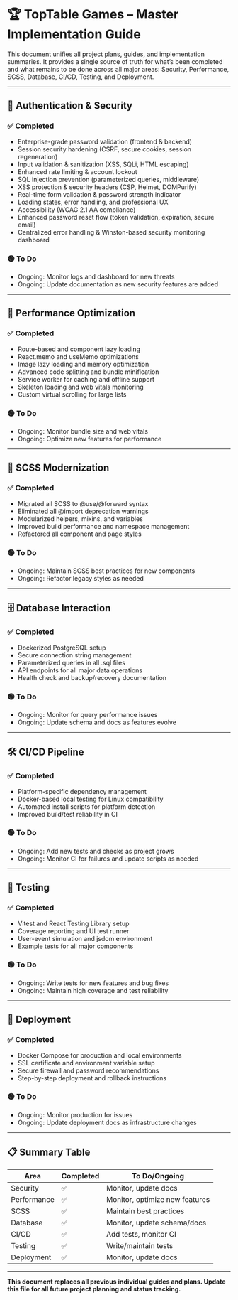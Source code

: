 # 🏆 TopTable Games – Master Implementation Guide

This document unifies all project plans, guides, and implementation summaries. It provides a single source of truth for what’s been completed and what remains to be done across all major areas: Security, Performance, SCSS, Database, CI/CD, Testing, and Deployment.

---

## 🔐 Authentication & Security

### ✅ Completed

- Enterprise-grade password validation (frontend & backend)
- Session security hardening (CSRF, secure cookies, session regeneration)
- Input validation & sanitization (XSS, SQLi, HTML escaping)
- Enhanced rate limiting & account lockout
- SQL injection prevention (parameterized queries, middleware)
- XSS protection & security headers (CSP, Helmet, DOMPurify)
- Real-time form validation & password strength indicator
- Loading states, error handling, and professional UX
- Accessibility (WCAG 2.1 AA compliance)
- Enhanced password reset flow (token validation, expiration, secure email)
- Centralized error handling & Winston-based security monitoring dashboard

### 🟢 To Do

- Ongoing: Monitor logs and dashboard for new threats
- Ongoing: Update documentation as new security features are added

---

## 🚀 Performance Optimization

### ✅ Completed

- Route-based and component lazy loading
- React.memo and useMemo optimizations
- Image lazy loading and memory optimization
- Advanced code splitting and bundle minification
- Service worker for caching and offline support
- Skeleton loading and web vitals monitoring
- Custom virtual scrolling for large lists

### 🟢 To Do

- Ongoing: Monitor bundle size and web vitals
- Ongoing: Optimize new features for performance

---

## 🎨 SCSS Modernization

### ✅ Completed

- Migrated all SCSS to @use/@forward syntax
- Eliminated all @import deprecation warnings
- Modularized helpers, mixins, and variables
- Improved build performance and namespace management
- Refactored all component and page styles

### 🟢 To Do

- Ongoing: Maintain SCSS best practices for new components
- Ongoing: Refactor legacy styles as needed

---

## 🗄️ Database Interaction

### ✅ Completed

- Dockerized PostgreSQL setup
- Secure connection string management
- Parameterized queries in all .sql files
- API endpoints for all major data operations
- Health check and backup/recovery documentation

### 🟢 To Do

- Ongoing: Monitor for query performance issues
- Ongoing: Update schema and docs as features evolve

---

## 🛠️ CI/CD Pipeline

### ✅ Completed

- Platform-specific dependency management
- Docker-based local testing for Linux compatibility
- Automated install scripts for platform detection
- Improved build/test reliability in CI

### 🟢 To Do

- Ongoing: Add new tests and checks as project grows
- Ongoing: Monitor CI for failures and update scripts as needed

---

## 🧪 Testing

### ✅ Completed

- Vitest and React Testing Library setup
- Coverage reporting and UI test runner
- User-event simulation and jsdom environment
- Example tests for all major components

### 🟢 To Do

- Ongoing: Write tests for new features and bug fixes
- Ongoing: Maintain high coverage and test reliability

---

## 🚀 Deployment

### ✅ Completed

- Docker Compose for production and local environments
- SSL certificate and environment variable setup
- Secure firewall and password recommendations
- Step-by-step deployment and rollback instructions

### 🟢 To Do

- Ongoing: Monitor production for issues
- Ongoing: Update deployment docs as infrastructure changes

---

## 📋 Summary Table

| Area        | Completed | To Do/Ongoing                  |
| ----------- | --------- | ------------------------------ |
| Security    | ✅        | Monitor, update docs           |
| Performance | ✅        | Monitor, optimize new features |
| SCSS        | ✅        | Maintain best practices        |
| Database    | ✅        | Monitor, update schema/docs    |
| CI/CD       | ✅        | Add tests, monitor CI          |
| Testing     | ✅        | Write/maintain tests           |
| Deployment  | ✅        | Monitor, update docs           |

---

**This document replaces all previous individual guides and plans. Update this file for all future project planning and status tracking.**
